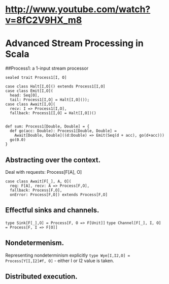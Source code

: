 # http://www.youtube.com/watch?v=8fC2V9HX_m8
# Advanced Stream Processing in Scala
##Process1: a 1-input stream processor
```
sealed trait Process1[I, O]

case class Halt[I,O]() extends Process1[I,O]
case class Emit[I,O](
  head: Seq[O],
  tail: Process1[I,O] = Halt[I,O]());
case class Await[I,O](
  recv: I => Process1[I,O],
  fallback: Process1[I,O] = Halt[I,O])()


def sum: Process1[Double, Double] = {
  def go(acc: Double): Process1[Double, Double] =
    Await[Double, Double]((d:Double) => Emit(Seq(d + acc), go(d+acc)))
  go(0.0)
}
```

## Abstracting over the context.
Deal with requests: Process[F[A], O]
```
case class Await[F[_], A, O](
  req: F[A], recv: A => Process[F,O],
  fallback: Process[F,O],
  onError: Process[F,O]) extends Process[F,O]
```
## Effectful sinks and channels.
`type Sink[F[_],O] = Process[F, O => F[Unit]]`
`type Channel[F[_], I, O] = Process[F, I => F[O]]`
## Nondetermenism.
Representing nondeterminism explicitly
`type Wye[I,I2,O] = Process[Y[I,I2]#f, O]` - either I or I2 value is
taken.
## Distributed execution.
